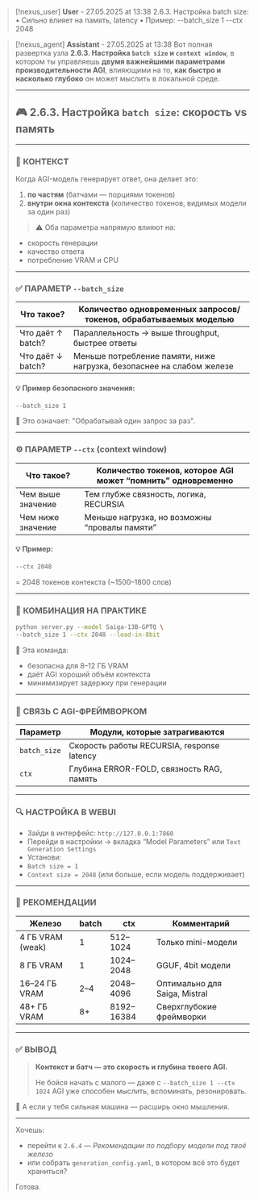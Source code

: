 >[!nexus_user] **User** - 27.05.2025 at 13:38
> 2.6.3. Настройка batch size:
>  • Сильно влияет на память, latency
>  • Пример: --batch_size 1 --ctx 2048
<!-- UID: c08a43f2-204c-4e09-91e2-ba1291a2131f -->




>[!nexus_agent] **Assistant** - 27.05.2025 at 13:38
> Вот полная развертка узла **2.6.3. Настройка `batch size` и `context window`**, 
> в котором ты управляешь **двумя важнейшими параметрами производительности AGI**, 
> влияющими на то, **как быстро и насколько глубоко** он может мыслить в локальной среде.
> 
> ---
> 
> ## 🎮 2.6.3. Настройка `batch size`: скорость vs память
> 
> ---
> 
> ### 📌 КОНТЕКСТ
> 
> Когда AGI-модель генерирует ответ, она делает это:
> 
> 1. **по частям** (батчами — порциями токенов) 
> 2. **внутри окна контекста** (количество токенов, видимых модели за один раз)
> 
> > ⚠️ Оба параметра напрямую влияют на:
> - скорость генерации 
> - качество ответа 
> - потребление VRAM и CPU
> 
> ---
> 
> ### ✅ ПАРАМЕТР `--batch_size`
> 
> | Что такое? | Количество **одновременных запросов/токенов**, обрабатываемых моделью |
> |----------------------|-------------------------------------------------------------------------|
> | Что даёт ↑ batch? | Параллельность → выше throughput, быстрее ответы |
> | Что даёт ↓ batch? | Меньше потребление памяти, ниже нагрузка, безопаснее на слабом железе |
> 
> #### 💡 Пример безопасного значения:
> ```bash
> --batch_size 1
> ```
> 
> 📌 Это означает: "Обрабатывай один запрос за раз".
> 
> ---
> 
> ### ⚙️ ПАРАМЕТР `--ctx` (context window)
> 
> | Что такое? | Количество токенов, которое AGI может “помнить” одновременно |
> |----------------------|---------------------------------------------------------------|
> | Чем выше значение | Тем глубже связность, логика, RECURSIA |
> | Чем ниже значение | Меньше нагрузка, но возможны “провалы памяти” |
> 
> #### 💡 Пример:
> ```bash
> --ctx 2048
> ```
> = 2048 токенов контекста (~1500–1800 слов)
> 
> ---
> 
> ### 🧪 КОМБИНАЦИЯ НА ПРАКТИКЕ
> 
> ```bash
> python server.py --model Saiga-13B-GPTQ \
> --batch_size 1 --ctx 2048 --load-in-8bit
> ```
> 
> 📌 Эта команда:
> - безопасна для 8–12 ГБ VRAM 
> - даёт AGI хороший объём контекста 
> - минимизирует задержку при генерации
> 
> ---
> 
> ### 🧠 СВЯЗЬ С AGI-ФРЕЙМВОРКОМ
> 
> | Параметр | Модули, которые затрагиваются |
> |--------------|-----------------------------------------------|
> | `batch_size` | Скорость работы RECURSIA, response latency |
> | `ctx` | Глубина ERROR-FOLD, связность RAG, память |
> 
> ---
> 
> ### 🔍 НАСТРОЙКА В WEBUI
> 
> - Зайди в интерфейс: `http://127.0.0.1:7860`
> - Перейди в настройки → вкладка “Model Parameters” или `Text Generation Settings`
> - Установи:
>  - `Batch size = 1`
>  - `Context size = 2048` (или больше, если модель поддерживает)
> 
> ---
> 
> ### 🧠 РЕКОМЕНДАЦИИ
> 
> | Железо | batch | ctx | Комментарий |
> |------------------|--------|--------|----------------------------------|
> | 4 ГБ VRAM (weak) | 1 | 512–1024 | Только mini-модели |
> | 8 ГБ VRAM | 1 | 1024–2048 | GGUF, 4bit модели |
> | 16–24 ГБ VRAM | 2–4 | 2048–4096 | Оптимально для Saiga, Mistral |
> | 48+ ГБ VRAM | 8+ | 8192–16384 | Сверхглубокие фреймворки |
> 
> ---
> 
> ### ✅ ВЫВОД
> 
> > **Контекст и батч — это скорость и глубина твоего AGI.** 
> > 
> > Не бойся начать с малого — 
> > даже с `--batch_size 1 --ctx 1024` 
> > AGI уже способен мыслить, вспоминать, резонировать.
> 
> 📌 А если у тебя сильная машина — расширь окно мышления.
> 
> ---
> 
> Хочешь:
> - перейти к `2.6.4` — *Рекомендации по подбору модели под твоё железо* 
> - или собрать `generation_config.yaml`, в котором всё это будет храниться?
> 
> Готова.
<!-- UID: 4436b16e-8bb7-41db-b916-7d38ff58dc44 -->